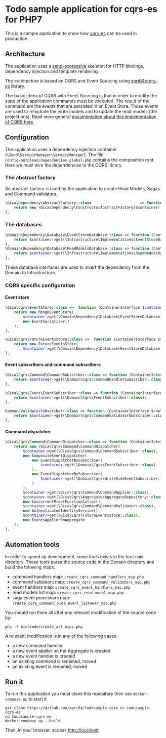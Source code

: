 # Todo sample application for cqrs-es for PHP7 #
This is a sample application to show how [cqrs-es](https://github.com/xprt64/cqrs-es "cqrs-es on github") can be used in production.

## Architecture ##

The application uses a [zend-expressive](https://zendframework.github.io/zend-expressive/ "https://zendframework.github.io/zend-expressive/") skeleton for HTTP bindings, dependency injection and template rendering.

The architecture is based on CQRS and Event Sourcing using [xprt64/cqrs-es](https://github.com/xprt64/cqrs-es "cqrs-es on github") library.

The basic ideea of CQRS with Event Sourcing is that in order to modify the state of the application commands must be executed.
The result of the command are the events that are persisted in an Event Store.
Those events are used to rehydrate the write models and to update the read models (the projections).
Read more general [documentation about this implementation of CQRS here](https://github.com/xprt64/cqrs-es/blob/master/DOCUMENTATION.md).

## Configuration ##
The application uses a dependency injection container (`\Zend\ServiceManager\ServiceManager`).
The file `config/autoload/dependencies.global.php` contains the composition root.
Here we must wire the dependencies to the CQRS library.

### The abstract factory ###

An abstract factory is used by the application to create Read Models, Sagas and Command validators.
```php
\Gica\Dependency\AbstractFactory::class                      => function (\Interop\Container\ContainerInterface $container) {
    return new \Gica\Dependency\ConstructorAbstractFactory($container);
},
```

### The databases ###

```php
\Domain\Dependency\Database\EventStoreDatabase::class => function (ContainerInterface $container) {
    return $container->get(\Infrastructure\Implementations\EventStoreDatabase::class);
},
\Domain\Dependency\Database\ReadModelsDatabase::class => function (ContainerInterface $container) {
    return $container->get(\Infrastructure\Implementations\ReadModelsDatabase::class);
},
```

These database interfaces are used to invert the dependency from the Domain to Infrastructure.

### CQRS specific configuration ###

#### Event store ####
```php
\Gica\Cqrs\EventStore::class =>  function (ContainerInterface $container) {
    return new MongoEventStore(
        $container->get(\Domain\Dependency\Database\EventStoreDatabase::class)->selectCollection('eventStore'),
        new EventSerializer()
    );
},

\Gica\Cqrs\FutureEventsStore::class =>  function (ContainerInterface $container) {
    return new FutureEventsStore(
        $container->get(\Domain\Dependency\Database\EventStoreDatabase::class)->selectCollection('futureEventStore'));
},
```

#### Event subscribers and command subscribers ####

```php
\Gica\Cqrs\Command\CommandSubscriber::class => function (ContainerInterface $container) {
    return $container->get(\Domain\Cqrs\CommandHandlerSubscriber::class);
},

\Gica\Cqrs\Event\EventSubscriber::class => function (ContainerInterface $container) {
    return $container->get(\Domain\Cqrs\EventSubscriber::class);
},

CommandValidatorSubscriber::class => function (ContainerInterface $container) {
    return $container->get(\Domain\Cqrs\CommandValidatorSubscriber::class);
},
```

#### Command dispatcher ####

```php
\Gica\Cqrs\Command\CommandDispatcher::class => function (ContainerInterface $container) {
    return new \Gica\Cqrs\Command\CommandDispatcher(
        $container->get(\Gica\Cqrs\Command\CommandSubscriber::class),
        new CompositeEventDispatcher(
            new EventDispatcherBySubscriber(
                $container->get(\Domain\Cqrs\EventSubscriber::class)
            ),
            new EventDispatcherBySubscriber(
                $container->get(\Domain\Cqrs\WriteSideEventSubscriber::class)
            )
        ),
        $container->get(\Gica\Cqrs\Command\CommandApplier::class),
        $container->get(\Gica\Cqrs\Aggregate\AggregateRepository::class),
        new ConcurrentProofFunctionCaller(),
        $container->get(\Gica\Cqrs\Command\CommandValidator::class),
        new AuthenticatedIdentityService(),
        $container->get(\Gica\Cqrs\FutureEventsStore::class),
        new EventsApplierOnAggregate
    );
},
```

## Automation tools ##
In order to speed up development, some tools exists in the `bin/code` directory.
These tools parse the source code in the Domain directory and build the folowing maps:
- command handlers map: `create_cqrs_command_handlers_map.php`
- command validators map: `create_cqrs_command_validators_map.php`
- event handlers map: `create_cqrs_event_handlers_map.php`
- read models list map: `create_cqrs_read_model_map.php`
- saga event processors map: `create_cqrs_command_side_event_listener_map.php`

You should run them all after any relevant modification of the source code by:
```
php -f bin/code/create_all_maps.php
```

A relevant modification is in any of the following cases:
- a new command handler
- a new event applier on the Aggregate is created
- a new event handler is created
- an existing command is renamed, moved
- an existing event is renamed, moved

## Run it ##

To run this application you must clone this repository then use `docker-compose up` to start it.

```
git clone https://github.com/xprt64/todosample-cqrs-es todosample-cqrs-es
cd todosample-cqrs-es
docker-compose up --build
```

Then, in your browser, access [http://localhost](http://localhost).

